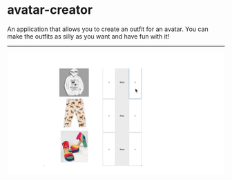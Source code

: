 # avatar-creator

An application that allows you to create an outfit for an avatar. You can make the outfits as silly as you want and have fun with it!

---

![avatar creator](avatar-creator.gif)